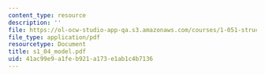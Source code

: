 ```yaml
---
content_type: resource
description: ''
file: https://ol-ocw-studio-app-qa.s3.amazonaws.com/courses/1-051-structural-engineering-design-fall-2003/41ac99e9a1feb921a173e1ab1c4b7136_s1_04_model.pdf
file_type: application/pdf
resourcetype: Document
title: s1_04_model.pdf
uid: 41ac99e9-a1fe-b921-a173-e1ab1c4b7136
---
```

